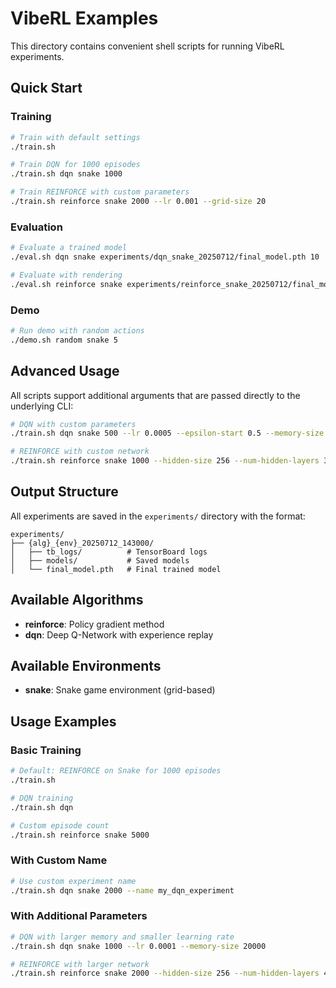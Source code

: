 # VibeRL Examples

This directory contains convenient shell scripts for running VibeRL experiments.

## Quick Start

### Training
```bash
# Train with default settings
./train.sh

# Train DQN for 1000 episodes
./train.sh dqn snake 1000

# Train REINFORCE with custom parameters
./train.sh reinforce snake 2000 --lr 0.001 --grid-size 20
```

### Evaluation
```bash
# Evaluate a trained model
./eval.sh dqn snake experiments/dqn_snake_20250712/final_model.pth 10

# Evaluate with rendering
./eval.sh reinforce snake experiments/reinforce_snake_20250712/final_model.pth 5 --render
```

### Demo
```bash
# Run demo with random actions
./demo.sh random snake 5
```

## Advanced Usage

All scripts support additional arguments that are passed directly to the underlying CLI:

```bash
# DQN with custom parameters
./train.sh dqn snake 500 --lr 0.0005 --epsilon-start 0.5 --memory-size 50000

# REINFORCE with custom network
./train.sh reinforce snake 1000 --hidden-size 256 --num-hidden-layers 3
```

## Output Structure

All experiments are saved in the `experiments/` directory with the format:
```
experiments/
├── {alg}_{env}_20250712_143000/
│   ├── tb_logs/          # TensorBoard logs
│   ├── models/           # Saved models
│   └── final_model.pth   # Final trained model
```

## Available Algorithms

- **reinforce**: Policy gradient method
- **dqn**: Deep Q-Network with experience replay

## Available Environments

- **snake**: Snake game environment (grid-based)

## Usage Examples

### Basic Training
```bash
# Default: REINFORCE on Snake for 1000 episodes
./train.sh

# DQN training
./train.sh dqn

# Custom episode count
./train.sh reinforce snake 5000
```

### With Custom Name
```bash
# Use custom experiment name
./train.sh dqn snake 2000 --name my_dqn_experiment
```

### With Additional Parameters
```bash
# DQN with larger memory and smaller learning rate
./train.sh dqn snake 1000 --lr 0.0001 --memory-size 20000

# REINFORCE with larger network
./train.sh reinforce snake 2000 --hidden-size 256 --num-hidden-layers 4
```
